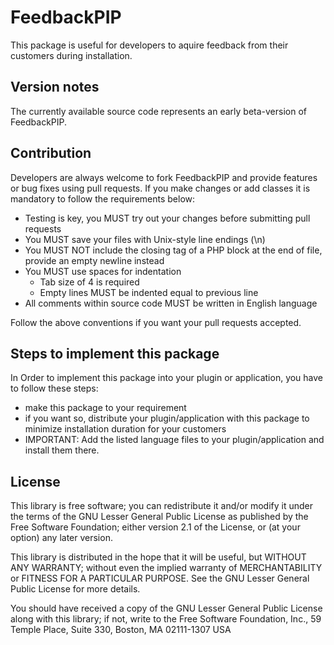 FeedbackPIP
===============================

This package is useful for developers to aquire feedback from their customers during installation. 

Version notes
-------------

The currently available source code represents an early beta-version of FeedbackPIP.

Contribution
------------

Developers are always welcome to fork FeedbackPIP and provide features or bug fixes using pull requests. If you make changes or add classes it is mandatory to follow the requirements below:

* Testing is key, you MUST try out your changes before submitting pull requests
* You MUST save your files with Unix-style line endings (\n)
* You MUST NOT include the closing tag of a PHP block at the end of file, provide an empty newline instead
* You MUST use spaces for indentation
    * Tab size of 4 is required
    * Empty lines MUST be indented equal to previous line
* All comments within source code MUST be written in English language

Follow the above conventions if you want your pull requests accepted.

Steps to implement this package
-------------------------------

In Order to implement this package into your plugin or application, you have to follow these steps:

* make this package to your requirement
* if you want so, distribute your plugin/application with this package to minimize installation duration for your customers
* IMPORTANT: Add the listed language files to your plugin/application and install them there.

License
-------

This library is free software; you can redistribute it and/or
modify it under the terms of the GNU Lesser General Public License
as published by the Free Software Foundation; either version 2.1
of the License, or (at your option) any later version.

This library is distributed in the hope that it will be useful,
but WITHOUT ANY WARRANTY; without even the implied warranty of
MERCHANTABILITY or FITNESS FOR A PARTICULAR PURPOSE. See the GNU
Lesser General Public License for more details.

You should have received a copy of the GNU Lesser General Public
License along with this library; if not, write to the Free Software
Foundation, Inc., 59 Temple Place, Suite 330, Boston, MA 02111-1307 USA